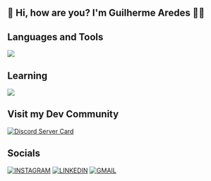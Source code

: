 ## 👋 Hi, how are you? I'm Guilherme Aredes 👨‍💻

## Languages and Tools
<img src="https://skillicons.dev/icons?i=python,cpp,html,github,vscode" />

## Learning

<img src="https://skillicons.dev/icons?i=java,react" />

## Visit my Dev Community

[![Discord Server Card](https://cardzera.audibert.dev/api/1112920281367973900?t={timestamp})](https://discord.gg/servidordosprogramadores)

## Socials
[![INSTAGRAM](https://skillicons.dev/icons?i=instagram)](https://https://www.instagram.com/aredesog_/)
[![LINKEDIN](https://go-skill-icons.vercel.app/api/icons?i=linkedin)](https://www.linkedin.com/in/guilherme-aredes-830206313/)
[![GMAIL](https://skillicons.dev/icons?i=gmail)](mailto:guiaredes19@gmail.com)

